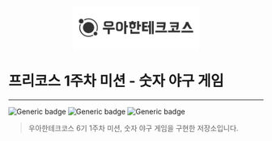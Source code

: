 <p align="center">
    <img src="./woowacourse.png" alt="우아한테크코스" width="250px">
</p>

# 프리코스 1주차 미션 - 숫자 야구 게임

---

![Generic badge](https://img.shields.io/badge/precourse-week1-green.svg)
![Generic badge](https://img.shields.io/badge/test-2_passed-blue.svg)
![Generic badge](https://img.shields.io/badge/version-1.0.1-brightgreen.svg)

> 우아한테크코스 6기 1주차 미션, 숫자 야구 게임을 구현한 저장소입니다.
